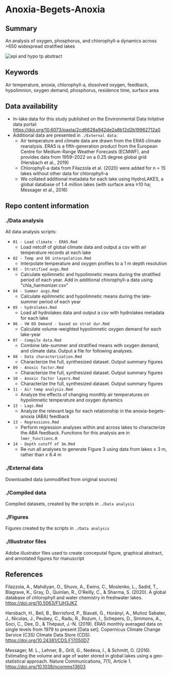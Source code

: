 # Anoxia-Begets-Anoxia

## Summary

An analysis of oxygen, phosphorus, and chlorophyll-a dynamics across >650 widespread stratified lakes

![epi and hypo tp abstract](https://github.com/abbylewis/Anoxia-Begets-Anoxia/assets/51751937/11dce591-ca64-4486-86d0-3a74247bba1a)

## Keywords

Air temperature, anoxia, chlorophyll-a, dissolved oxygen, feedback, hypolimnion, oxygen demand, phosphorus, residence time, surface area

## Data availability

* In-lake data for this study published on the Environmental Data Initative data portal: https://doi.org/10.6073/pasta/2cd6628a942de2a8b12d2b19962712a0
* Additional data are presented in `./External data`:
    * Air temperature and climate data are drawn from the ERA5 climate reanalysis. ERA5 is a fifth-generation product from the European Centre for Medium-Range Weather Forecasts (ECMWF), and provides data from 1959–2022 on a 0.25 degree global grid (Hersbach et al., 2019)
    * Chlorophyll-a data from Filazzola et al. (2020) were added for n = 15 lakes without other data for chlorophyll-a
    *  We collated additional metadata for each lake using HydroLAKES, a global database of 1.4 million lakes (with surface area ≥10 ha; Messager et al., 2016)

## Repo content information

### ./Data analysis

All data analysis scripts:
* `01 - Load climate - ERA5.Rmd`
    * Load netcdf of global climate data and output a csv with air temperature records at each lake
* `02 - Temp and DO interpolation.Rmd`
    * Interpolate temperature and oxygen profiles to a 1 m depth resolution
* `03 - Stratified avgs.Rmd`
    * Calculate epilimnetic and hypolimnetic means during the stratified period of each year. Add in additional chlorophyll-a data using "chla_harmonizer.csv"
* `04 - Summer avgs.Rmd`
    * Calculate epilimnetic and hypolimnetic means during the late-summer period of each year
* `05 - hydrolakes.Rmd`
    * Load all hydrolakes data and output a csv with hydrolakes metadata for each lake
* `06 - VW DO Demand - based on strat dur.Rmd`
    * Calculate volume-weighted hypolimnetic oxygen demand for each lake-year
* `07 - Compile data.Rmd`
    * Combine late-summer and stratified means with oxygen demand, and climate data. Output a file for following analyses.
* `08 - Data characterization.Rmd`
    * Characterize the full, synthesized dataset. Output summary figures
* `09 - Anoxic factor.Rmd`
    * Characterize the full, synthesized dataset. Output summary figures
* `10 - Anoxic factor layers.Rmd`
    * Characterize the full, synthesized dataset. Output summary figures
* `11 - Air temp analysis.Rmd`
    * Analyze the effects of changing monthly air temperatures on hypolimnetic temperature and oxygen dynamics
* `12 - Lags.Rmd`
    * Analyze the relevant lags for each relationship in the anoxia-begets-anoxia (ABA) feedback
* `13 - Regressions.Rmd`
    * Perform regression analyses within and across lakes to characterize the ABA feedback. Functions for this analysis are in `lmer_functions.R`
* `14 - Depth cutoff of 3m.Rmd`
    * Re-run all analyses to generate Figure 3 using data from lakes ≥ 3 m, rather than ≥ 6.4 m

### ./External data

Downloaded data (unmodified from original sources)

### ./Compiled data

Compiled datasets, created by the scripts in `./Data analysis`

### ./Figures

Figures created by the scripts in `./Data analysis`

### ./Illustrator files

Adobe illustrator files used to create conceputal figure, graphical abstract, and annotated figures for manuscript

## References

Filazzola, A., Mahdiyan, O., Shuvo, A., Ewins, C., Moslenko, L., Sadid, T., Blagrave, K., Gray, D., Quinlan, R., O’Reilly, C., & Sharma, S. (2020). A global database of chlorophyll and water chemistry in freshwater lakes. https://doi.org/10.5063/F1JH3JKZ

Hersbach, H., Bell, B., Berrisford, P., Biavati, G., Horányi, A., Muñoz Sabater, J., Nicolas, J., Peubey, C., Radu, R., Rozum, I., Schepers, D., Simmons, A., Soci, C., Dee, D., & Thépaut, J.-N. (2019). ERA5 monthly averaged data on single levels from 1979 to present [Data set]. Copernicus Climate Change Service (C3S) Climate Data Store (CDS). https://doi.org/10.24381/CDS.F17050D7

Messager, M. L., Lehner, B., Grill, G., Nedeva, I., & Schmitt, O. (2016). Estimating the volume and age of water stored in global lakes using a geo-statistical approach. Nature Communications, 7(1), Article 1. https://doi.org/10.1038/ncomms13603
